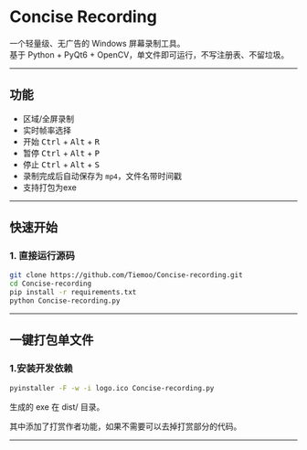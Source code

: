 # Concise Recording
一个轻量级、无广告的 Windows 屏幕录制工具。  
基于 Python + PyQt6 + OpenCV，单文件即可运行，不写注册表、不留垃圾。

---

## 功能
- 区域/全屏录制
- 实时帧率选择
- 开始 <kbd>Ctrl</kbd> + <kbd>Alt</kbd> + <kbd>R</kbd>
- 暂停 <kbd>Ctrl</kbd> + <kbd>Alt</kbd> + <kbd>P</kbd>
- 停止 <kbd>Ctrl</kbd> + <kbd>Alt</kbd> + <kbd>S</kbd>
- 录制完成后自动保存为 `mp4`，文件名带时间戳
- 支持打包为exe

---

## 快速开始

### 1. 直接运行源码
```bash
git clone https://github.com/Tiemoo/Concise-recording.git
cd Concise-recording
pip install -r requirements.txt
python Concise-recording.py
```
---
## 一键打包单文件
### 1.安装开发依赖
```bash
pyinstaller -F -w -i logo.ico Concise-recording.py
```
生成的 exe 在 dist/ 目录。


其中添加了打赏作者功能，如果不需要可以去掉打赏部分的代码。

---

